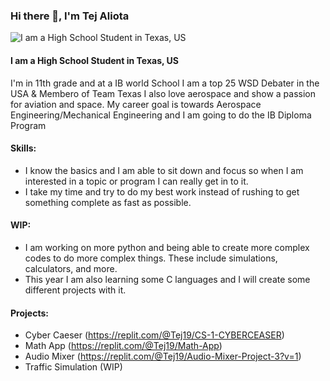 ### Hi there 👋, I'm Tej Aliota
![I am a High School Student in Texas, US](https://media.cnn.com/api/v1/images/stellar/prod/220721050754-04-boom-supersonic-unveils-new-design.jpg?c=original)
#### I am a High School Student in Texas, US

I'm in 11th grade and at a IB world School
I am a top 25 WSD Debater in the USA & Membero of Team Texas
I also love aerospace and show a passion for aviation and space.
My career goal is towards Aerospace Engineering/Mechanical Engineering and I am going to do the IB Diploma Program

#### Skills:
- I know the basics and I am able to sit down and focus so when I am interested in a topic or program I can really get in to it.
- I take my time and try to do my best work instead of rushing to get something complete as fast as possible.

#### WIP:
- I am working on more python and being able to create more complex codes to do more complex things.
These include simulations, calculators, and more.
- This year I am also learning some C languages and I will create some different projects with it.

#### Projects:
- Cyber Caeser (https://replit.com/@Tej19/CS-1-CYBERCEASER)
- Math App (https://replit.com/@Tej19/Math-App)
- Audio Mixer (https://replit.com/@Tej19/Audio-Mixer-Project-3?v=1)
- Traffic Simulation (WIP)




